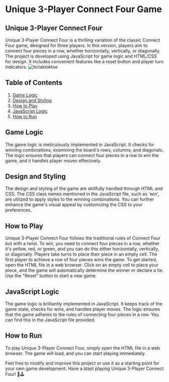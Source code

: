 # Unique 3-Player Connect Four Game

## Unique 3-Player Connect Four

Unique 3-Player Connect Four is a thrilling variation of the classic Connect Four game, designed for three players. In this version, players aim to connect four pieces in a row, whether horizontally, vertically, or diagonally. The project is developed using JavaScript for game logic and HTML/CSS for design. It includes convenient features like a reset button and player turn indicators.
![tictaktoktoe](https://github.com/manuchehrqoriev798/The-Connect-Four-3-player-Game-Project/assets/112572372/61e8accd-a447-4320-a2a0-d74ab0afdc4d)

## Table of Contents
1. [Game Logic](#game-logic)
2. [Design and Styling](#design-and-styling)
3. [How to Play](#how-to-play)
4. [JavaScript Logic](#javascript-logic)
5. [How to Run](#how-to-run)

## Game Logic

The game logic is meticulously implemented in JavaScript. It checks for winning combinations, examining the board's rows, columns, and diagonals. The logic ensures that players can connect four pieces in a row to win the game, and it handles player moves effectively.

## Design and Styling

The design and styling of the game are skillfully handled through HTML and CSS. The CSS class names mentioned in the JavaScript file, such as 'win', are utilized to apply styles to the winning combinations. You can further enhance the game's visual appeal by customizing the CSS to your preferences.

## How to Play

Unique 3-Player Connect Four follows the traditional rules of Connect Four but with a twist. To win, you need to connect four pieces in a row, whether it's yellow, red, or green, and you can do this either horizontally, vertically, or diagonally. Players take turns to place their piece in an empty cell. The first player to achieve a row of four pieces wins the game. To get started, open the HTML file in a web browser. Click on an empty cell to place your piece, and the game will automatically determine the winner or declare a tie. Use the "Reset" button to start a new game.

## JavaScript Logic

The game logic is brilliantly implemented in JavaScript. It keeps track of the game state, checks for wins, and handles player moves. The logic ensures that the game adheres to the rules of connecting four pieces in a row. You can find this in the JavaScript file provided.



## How to Run

To play Unique 3-Player Connect Four, simply open the HTML file in a web browser. The game will load, and you can start playing immediately.

Feel free to modify and improve this project or use it as a starting point for your own game development. Have a blast playing Unique 3-Player Connect Four! 🎉🕹️
